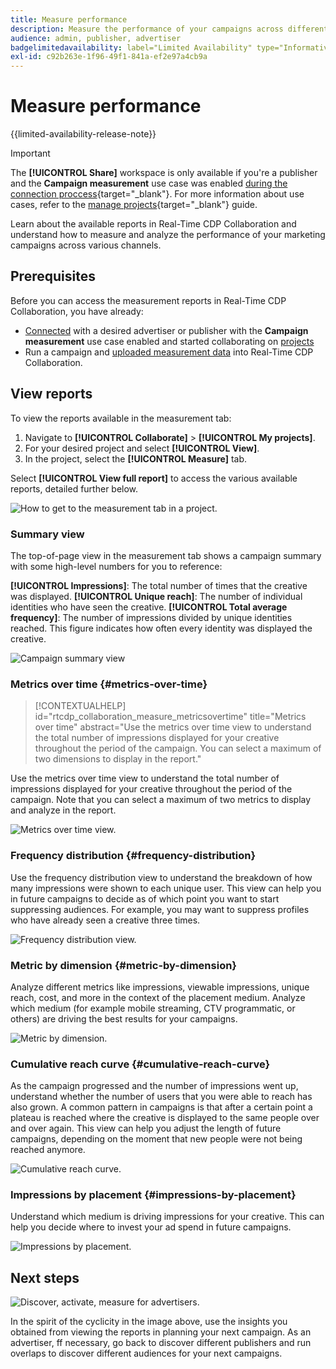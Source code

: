 ```yaml
---
title: Measure performance
description: Measure the performance of your campaigns across different channels. Learn how to use and interpret various reports.
audience: admin, publisher, advertiser
badgelimitedavailability: label="Limited Availability" type="Informative" url="https://helpx.adobe.com/legal/product-descriptions/real-time-customer-data-platform-collaboration.html newtab=true"
exl-id: c92b263e-1f96-49f1-841a-ef2e97a4cb9a
---
```

# Measure performance

{{limited-availability-release-note}}

>[!IMPORTANT]
>
>The **[!UICONTROL Share]** workspace is only available if you're a publisher and the **Campaign measurement** use case was enabled [during the connection proccess](../connect/establishing-connections.md#connection-settings){target="_blank"}. For more information about use cases, refer to the [manage projects](./manage-projects.md#view-projects){target="_blank"} guide.

Learn about the available reports in Real-Time CDP Collaboration and understand how to measure and analyze the performance of your marketing campaigns across various channels.

## Prerequisites

Before you can access the measurement reports in Real-Time CDP Collaboration, you have already:

* [Connected](/help/guide/connect/establishing-connections.md) with a desired advertiser or publisher with the **Campaign measurement** use case enabled and started collaborating on [projects](/help/guide/collaborate/manage-projects.md)
* Run a campaign and [uploaded measurement data](/help/guide/setup/onboard-measurement-data.md) into Real-Time CDP Collaboration.

## View reports

To view the reports available in the measurement tab: 

1. Navigate to **[!UICONTROL Collaborate]** > **[!UICONTROL My projects]**.
2. For your desired project and select **[!UICONTROL View]**. 
3. In the project, select the **[!UICONTROL Measure]** tab. 

Select **[!UICONTROL View full report]** to access the various available reports, detailed further below.

![How to get to the measurement tab in a project.](/help/assets/collaborate/measure/measurement.gif)

### Summary view

The top-of-page view in the measurement tab shows a campaign summary with some high-level numbers for you to reference:

**[!UICONTROL Impressions]**: The total number of times that the creative was displayed. 
**[!UICONTROL Unique reach]**: The number of individual identities who have seen the creative.
**[!UICONTROL Total average frequency]**: The number of impressions divided by unique identities reached. This figure indicates how often every identity was displayed the creative. 

![Campaign summary view](/help/assets/collaborate/measure/campaign-summary.png)

### Metrics over time {#metrics-over-time}

>[!CONTEXTUALHELP]
>id="rtcdp_collaboration_measure_metricsovertime"
>title="Metrics over time"
>abstract="Use the metrics over time view to understand the total number of impressions displayed for your creative throughout the period of the campaign. You can select a maximum of two dimensions to display in the report."

Use the metrics over time view to understand the total number of impressions displayed for your creative throughout the period of the campaign. Note that you can select a maximum of two metrics to display and analyze in the report.

![Metrics over time view.](/help/assets/collaborate/measure/metrics-over-time.png)

### Frequency distribution {#frequency-distribution}

Use the frequency distribution view to understand the breakdown of how many impressions were shown to each unique user. This view can help you in future campaigns to decide as of which point you want to start suppressing audiences. For example, you may want to suppress profiles who have already seen a creative three times. 

![Frequency distribution view.](/help/assets/collaborate/measure/frequency-distribution.gif)

### Metric by dimension {#metric-by-dimension}

Analyze different metrics like impressions, viewable impressions, unique reach, cost, and more in the context of the placement medium. Analyze which medium (for example mobile streaming, CTV programmatic, or others) are driving the best results for your campaigns. 

![Metric by dimension.](/help/assets/collaborate/measure/metric-by-dimension.png)

### Cumulative reach curve {#cumulative-reach-curve}

As the campaign progressed and the number of impressions went up, understand whether the number of users that you were able to reach has also grown. A common pattern in campaigns is that after a certain point a plateau is reached where the creative is displayed to the same people over and over again. This view can help you adjust the length of future campaigns, depending on the moment that new people were not being reached anymore.

![Cumulative reach curve.](/help/assets/collaborate/measure/cumulative-reach-curve.png)

### Impressions by placement {#impressions-by-placement}

Understand which medium is driving impressions for your creative. This can help you decide where to invest your ad spend in future campaigns.

![Impressions by placement.](/help/assets/collaborate/measure/impressions-by-placement.png)

## Next steps

![Discover, activate, measure for advertisers.](/help/assets/end-to-end-workflow/discover-activate-measure.png)

In the spirit of the cyclicity in the image above, use the insights you obtained from viewing the reports in planning your next campaign. As an advertiser, ff necessary, go back to discover different publishers and run overlaps to discover different audiences for your next campaigns.
